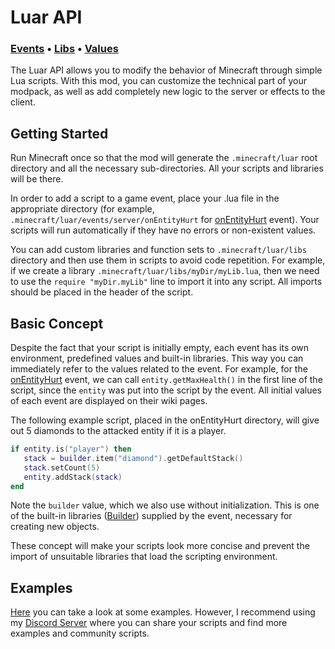 # Luar API

### [Events][events] • [Libs][libs] • [Values][values]

The Luar API allows you to modify the behavior of Minecraft through simple Lua scripts. With this mod, you can customize the technical part of your modpack, as well as add completely new logic to the server or effects to the client.

## Getting Started
Run Minecraft once so that the mod will generate the `.minecraft/luar` root directory and all the necessary sub-directories. All your scripts and libraries will be there.

In order to add a script to a game event, place your .lua file in the appropriate directory (for example, `.minecraft/luar/events/server/onEntityHurt` for [onEntityHurt][hurt] event). Your scripts will run automatically if they have no errors or non-existent values.

You can add custom libraries and function sets to `.minecraft/luar/libs` directory and then use them in scripts to avoid code repetition. For example, if we create a library `.minecraft/luar/libs/myDir/myLib.lua`, then we need to use the `require "myDir.myLib"` line to import it into any script. All imports should be placed in the header of the script.

## Basic Concept
Despite the fact that your script is initially empty, each event has its own environment, predefined values ​​and built-in libraries. This way you can immediately refer to the values related to the event. For example, for the [onEntityHurt][hurt] event, we can call `entity.getMaxHealth()` in the first line of the script, since the `entity` was put into the script by the event. All initial values ​​of each event are displayed on their wiki pages.

The following example script, placed in the onEntityHurt directory, will give out 5 diamonds to the attacked entity if it is a player.

```lua
if entity.is("player") then
   stack = builder.item("diamond").getDefaultStack()
   stack.setCount(5)
   entity.addStack(stack)
end
```

Note the `builder` value, which we also use without initialization. This is one of the built-in libraries ([Builder][builder]) supplied by the event, necessary for creating new objects.

These concept will make your scripts look more concise and prevent the import of unsuitable libraries that load the scripting environment.

## Examples

[Here][examples] you can take a look at some examples. However, I recommend using my [Discord Server][discord] where you can share your scripts and find more examples and community scripts.

[hurt]:
https://github.com/ObscuriaLithium/Luar-API-Wiki/wiki/event-onEntityHurt
[builder]:
https://github.com/ObscuriaLithium/Luar-API-Wiki/wiki/lib-Builder

[examples]:
https://github.com/ObscuriaLithium/Luar-API-Wiki
[discord]:
https://discord.gg/jSHHJSUWdY

[events]:
https://github.com/ObscuriaLithium/Luar-API-Wiki/wiki/Events
[libs]:
https://github.com/ObscuriaLithium/Luar-API-Wiki/wiki/Libs
[values]:
https://github.com/ObscuriaLithium/Luar-API-Wiki/wiki/Values
